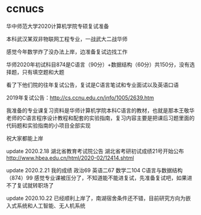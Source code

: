 # ccnucs
华中师范大学2020计算机学院专硕复试准备

本科武汉某双非物联网工程专业，一战武大二战华师

感觉今年数学炸了没办法上岸，边准备复试边找工作

华师2020年初试科目874是C语言（90分）+数据结构（60分）共150分，没有选择题，只有填空题和大题

看了下他们院的往年复试公告，复试是C语言笔试和专业面试以及英语口语

2019年复试公告：http://cs.ccnu.edu.cn/info/1005/2639.htm

我准备的专业课复习资料是华师计算机学院本科C语言的教材，也就是那本王敬华老师的C语言程序设计教程和配套的实验指南，复习内容主要是把课后习题里面的代码题和实验指南的小项目全部实现

祝大家都能上岸

update 2020.2.18 湖北省教育考试院公告 湖北省考研初试成绩21号开始公布
http://www.hbea.edu.cn/html/2020-02/12414.shtml

update 2020.2.21 我的成绩 政治69 英语二67 数学二104 C语言与数据结构（874）99
感觉专业课被压分了，不知道能不能进复试，先准备复试吧，如果进不了复试就转职场了

update 2020.10.22 已经顺利上岸了，南湖宿舍条件还不错，目前研究方向为嵌入式系统和人工智能、无人机系统

